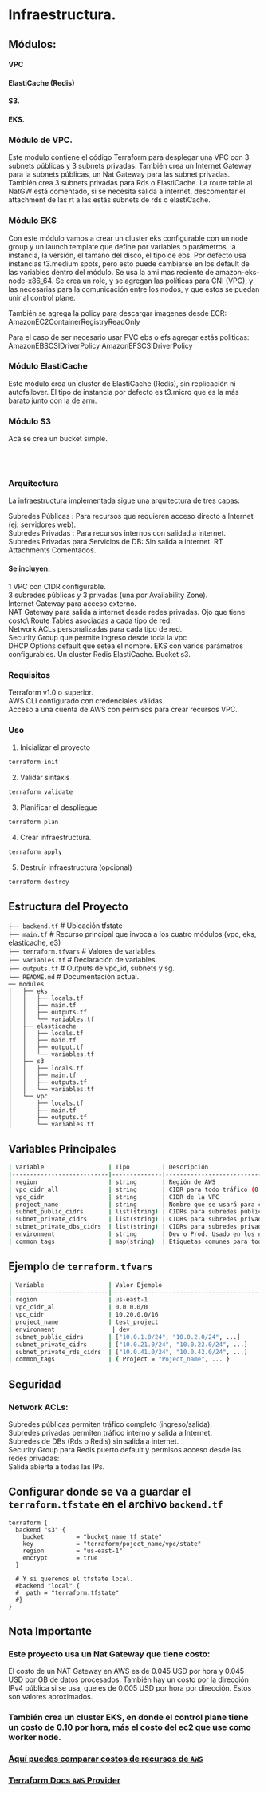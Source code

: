 # Infraestructura.
## Módulos:
   #### VPC
   #### ElastiCache (Redis)
   #### S3.
   #### EKS.


### Módulo de VPC.

Este modulo contiene el código Terraform para desplegar una VPC con 3 subnets públicas y 3 subnets privadas. También crea un Internet Gateway para la subnets públicas, un Nat Gateway para las subnet privadas.
También crea 3 subnets privadas para Rds o ElastiCache. La route table al NatGW está comentado, si se necesita salida a internet, descomentar el attachment de las rt a las estás subnets de rds o elastiCache.

### Módulo EKS

Con este módulo vamos a crear un cluster eks configurable con un node group y un launch template que define por variables o parámetros, la instancia, la versión, el tamaño del disco, el tipo de ebs. Por defecto usa instancias t3.medium spots, pero esto puede cambiarse en los default de las variables dentro del módulo.
Se usa la ami mas reciente de amazon-eks-node-x86_64.
Se crea un role, y se agregan las políticas para CNI (VPC), y las necesarias para la comunicación entre los nodos, y que estos se puedan unir al control plane.

También se agrega la policy para descargar imagenes desde ECR:
AmazonEC2ContainerRegistryReadOnly

Para el caso de ser necesario usar PVC ebs o efs agregar estás políticas:
AmazonEBSCSIDriverPolicy
AmazonEFSCSIDriverPolicy

### Módulo ElastiCache

Este módulo crea un cluster de ElastiCache (Redis), sin replicación ni autofailover.
El tipo de instancia por defecto es t3.micro que es la más barato junto con la de arm.

### Módulo S3

Acá se crea un bucket simple.  

<br/><br/>


### Arquitectura
La infraestructura implementada sigue una arquitectura de tres capas:

Subredes Públicas : Para recursos que requieren acceso directo a Internet (ej: servidores web).\
Subredes Privadas : Para recursos internos con salidad a internet.\
Subredes Privadas para Servicios de DB: Sin salida a internet. RT Attachments Comentados.

#### Se incluyen:

1 VPC con CIDR configurable.\
3 subredes públicas y 3 privadas (una por Availability Zone).\
Internet Gateway para acceso externo.\
NAT Gateway para salida a internet desde redes privadas. Ojo que tiene costo\ 
Route Tables asociadas a cada tipo de red.\
Network ACLs personalizadas para cada tipo de red.\
Security Group que permite ingreso desde toda la vpc\
DHCP Options default que setea el nombre.
EKS con varios parámetros configurables.
Un cluster Redis ElastiCache.
Bucket s3.

### Requisitos
Terraform v1.0 o superior.\
AWS CLI configurado con credenciales válidas.\
Acceso a una cuenta de AWS con permisos para crear recursos VPC.

### Uso

1. Inicializar el proyecto
```bash
terraform init
```

2. Validar sintaxis
```bash
terraform validate
```

3. Planificar el despliegue
```bash
terraform plan
```

4. Crear infraestructura.
```bash
terraform apply
```

5. Destruir infraestructura (opcional)
```bash
terraform destroy
```



## Estructura del Proyecto

`├── backend.tf`            # Ubicación tfstate\
`├── main.tf`               # Recurso principal que invoca a los cuatro módulos (vpc, eks, elasticache, e3)\
`├── terraform.tfvars`      # Valores de variables.\
`├── variables.tf`          # Declaración de variables.\
`├── outputs.tf`            # Outputs de vpc_id, subnets y sg.\
`└── README.md`             # Documentación actual.\
`── modules`\
`│   ├── eks`\
`│   │   ├── locals.tf`\
`│   │   ├── main.tf`\
`│   │   ├── outputs.tf`\
`│   │   └── variables.tf`\
`│   ├── elasticache`\
`│   │   ├── locals.tf`\
`│   │   ├── main.tf`\
`│   │   ├── output.tf`\
`│   │   └── variables.tf`\
`│   ├── s3`\
`│   │   ├── locals.tf`\
`│   │   ├── main.tf`\
`│   │   ├── outputs.tf`\
`│   │   └── variables.tf`\
`│   └── vpc`\
`│       ├── locals.tf`\
`│       ├── main.tf`\
`│       ├── outputs.tf`\
`│       └── variables.tf`


## Variables Principales


```bash
| Variable                  | Tipo         | Descripción                                      |
|---------------------------|--------------|--------------------------------------------------|
| region                    | string       | Región de AWS                                    |
| vpc_cidr_all              | string       | CIDR para todo tráfico (0.0.0.0/0)               |
| vpc_cidr                  | string       | CIDR de la VPC                                   |
| project_name              | string       | Nombre que se usará para crear los recursos      |
| subnet_public_cidrs       | list(string) | CIDRs para subredes públicas                     |
| subnet_private_cidrs      | list(string) | CIDRs para subredes privadas.                    |
| subnet_private_dbs_cidrs  | list(string) | CIDRs para subredes privadas de RDS O Redis      |
| environment               | string       | Dev o Prod. Usado en los nombres de los recursos |
| common_tags               | map(string)  | Etiquetas comunes para todos los recursos        |
```

## Ejemplo de `terraform.tfvars`

```bash
| Variable                  | Valor Ejemplo                            |
|---------------------------|------------------------------------------|
| region                    | us-east-1                                |
| vpc_cidr_al               | 0.0.0.0/0                                |
| vpc_cidr                  | 10.20.0.0/16                             |
| project_name              | test_project                             |
| environment                | dev                                     |
| subnet_public_cidrs       | ["10.0.1.0/24", "10.0.2.0/24", ...]      |
| subnet_private_cidrs      | ["10.0.21.0/24", "10.0.22.0/24", ...]    |
| subnet_private_rds_cidrs  | ["10.0.41.0/24", "10.0.42.0/24", ...]    |
| common_tags               | { Project = "Poject_name", ... }         |
```

## Seguridad
### Network ACLs:
Subredes públicas permiten tráfico completo (ingreso/salida).\
Subredes privadas permiten tráfico interno y salida a Internet.\
Subredes de DBs (Rds o Redis) sin salida a internet.\
Security Group para Redis puerto default y permisos acceso desde las redes privadas:\
Salida abierta a todas las IPs.


## Configurar donde se va a guardar el `terraform.tfstate` en el archivo `backend.tf`

```hcl
terraform {
  backend "s3" {
    bucket         = "bucket_name_tf_state"
    key            = "terraform/poject_name/vpc/state"
    region         = "us-east-1"
    encrypt        = true
  }

  # Y si queremos el tfstate local.
  #backend "local" {
  #  path = "terraform.tfstate"
  #}
}
```


## Nota Importante
### Este proyecto usa un Nat Gateway que tiene costo:
El costo de un NAT Gateway en AWS es de 0.045 USD por hora y 0.045 USD por GB de datos procesados. También hay un costo por la dirección IPv4 pública si se usa, que es de 0.005 USD por hora por dirección. Estos son valores aproximados.
### También crea un cluster EKS, en donde el control plane tiene un costo de 0.10 por hora, más el costo del ec2 que use como worker node.



### [Aquí puedes comparar costos de recursos de `AWS`](https://instances.vantage.sh/)
### [Terraform Docs `AWS` Provider](https://registry.terraform.io/providers/hashicorp/aws/latest/docs)